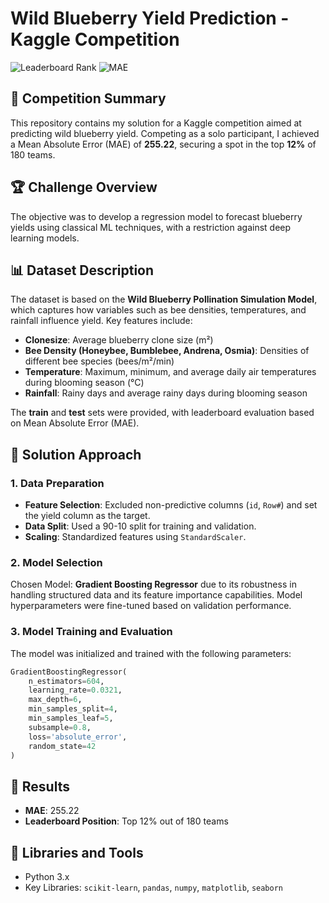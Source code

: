 # Wild Blueberry Yield Prediction - Kaggle Competition

![Leaderboard Rank](https://img.shields.io/badge/Leaderboard%20Rank-Top%2012%25-brightgreen)
![MAE](https://img.shields.io/badge/MAE-255.22-blue)

## 📘 Competition Summary
This repository contains my solution for a Kaggle competition aimed at predicting wild blueberry yield. Competing as a solo participant, I achieved a Mean Absolute Error (MAE) of **255.22**, securing a spot in the top **12%** of 180 teams.

## 🏆 Challenge Overview
The objective was to develop a regression model to forecast blueberry yields using classical ML techniques, with a restriction against deep learning models.

## 📊 Dataset Description
The dataset is based on the **Wild Blueberry Pollination Simulation Model**, which captures how variables such as bee densities, temperatures, and rainfall influence yield. Key features include:

- **Clonesize**: Average blueberry clone size (m²)
- **Bee Density (Honeybee, Bumblebee, Andrena, Osmia)**: Densities of different bee species (bees/m²/min)
- **Temperature**: Maximum, minimum, and average daily air temperatures during blooming season (°C)
- **Rainfall**: Rainy days and average rainy days during blooming season

The **train** and **test** sets were provided, with leaderboard evaluation based on Mean Absolute Error (MAE).

## 🧩 Solution Approach

### 1. Data Preparation
- **Feature Selection**: Excluded non-predictive columns (`id`, `Row#`) and set the yield column as the target.
- **Data Split**: Used a 90-10 split for training and validation.
- **Scaling**: Standardized features using `StandardScaler`.

### 2. Model Selection
Chosen Model: **Gradient Boosting Regressor** due to its robustness in handling structured data and its feature importance capabilities. Model hyperparameters were fine-tuned based on validation performance.

### 3. Model Training and Evaluation
The model was initialized and trained with the following parameters:

```python
GradientBoostingRegressor(
    n_estimators=604,
    learning_rate=0.0321,
    max_depth=6,
    min_samples_split=4,
    min_samples_leaf=5,
    subsample=0.8,
    loss='absolute_error',
    random_state=42
)
```

## 🚀 Results
- **MAE**: 255.22
- **Leaderboard Position**: Top 12% out of 180 teams

## 🔧 Libraries and Tools
- Python 3.x
- Key Libraries: `scikit-learn`, `pandas`, `numpy`, `matplotlib`, `seaborn`
